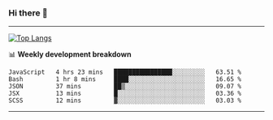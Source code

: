 ### Hi there 👋

-------
[![Top Langs](https://github-readme-stats.vercel.app/api/top-langs/?username=ashish-r)](https://github.com/anuraghazra/github-readme-stats)

📊 **Weekly development breakdown**
<!--START_SECTION:waka-->
```text
JavaScript   4 hrs 23 mins   ████████████████░░░░░░░░░   63.51 % 
Bash         1 hr 8 mins     ████░░░░░░░░░░░░░░░░░░░░░   16.65 % 
JSON         37 mins         ██▒░░░░░░░░░░░░░░░░░░░░░░   09.07 % 
JSX          13 mins         █░░░░░░░░░░░░░░░░░░░░░░░░   03.36 % 
SCSS         12 mins         ▓░░░░░░░░░░░░░░░░░░░░░░░░   03.03 % 
```
<!--END_SECTION:waka-->
-------

<!--
**ashish-r/ashish-r** is a ✨ _special_ ✨ repository because its `README.md` (this file) appears on your GitHub profile.

Here are some ideas to get you started:

- 🔭 I’m currently working on ...
- 🌱 I’m currently learning ...
- 👯 I’m looking to collaborate on ...
- 🤔 I’m looking for help with ...
- 💬 Ask me about ...
- 📫 How to reach me: ...
- 😄 Pronouns: ...
- ⚡ Fun fact: ...
-->
